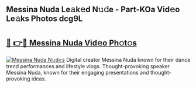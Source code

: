 ## Messina Nuda Le𝚊k𝚎d N𝚞𝚍e - Part-KOa Vid𝚎o Le𝚊ks Photos dcg9L

# <h2><a href="http://fbeuvn8.evod.top/?m=Messina+Nuda">🔗 👉🔴 Messina Nuda Vid𝚎o Ph𝚘t𝚘s</a></h2>

[![Messina Nuda N𝚞d𝚎s](https://i.imgur.com/8V9OHl7.gif)](http://fbeuvn8.evod.top/?m=Messina+Nuda)
Digital creator Messina Nuda known for their dance trend performances and lifestyle vlogs. Thought-provoking speaker Messina Nuda, known for their engaging presentations and thought-provoking ideas. 
